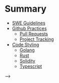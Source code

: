 # Summary

- [SWE Guidelines](README.md)
- [Github Practices](src/github/intro.md)
    - [Pull Requests](src/github/prs.md)
    - [Project Tracking](src/github/project-tracking.md)
- [Code Styling](src/style-guides/intro.md)
    - [Golang](src/style-guides/go.md)
    - [Rust](src/style-guides/rust.md)
    - [Solidity](src/style-guides/solidity.md)
    - [Typescript](src/style-guides/typescript.md)


<!-- ## Table of Contents

- [Github Practices](github/intro.md)
    - [Pull Requests](github/prs.md)
    - [Project Tracking](github/project-tracking.md)
<!-- - [Style Guides](#style-guides)
    - [Golang](#golang)
    - [Rust](#rust)
    - [Javascript](#javascript)
    - [Solidity](#solidity) --> -->
